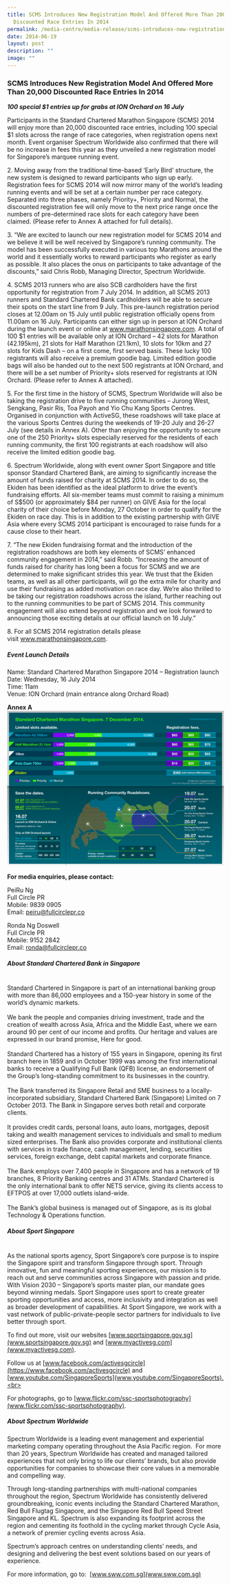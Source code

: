 ```yaml
---
title: SCMS Introduces New Registration Model And Offered More Than 20000
  Discounted Race Entries In 2014
permalink: /media-centre/media-release/scms-introduces-new-registration-model-and-offered-more-than-20000/
date: 2014-06-19
layout: post
description: ""
image: ""
---
```

### **SCMS Introduces New Registration Model And Offered More Than 20,000 Discounted Race Entries In 2014**
**_100 special $1 entries up for grabs at ION Orchard on 16 July_**  
  
Participants in the Standard Chartered Marathon Singapore (SCMS) 2014 will enjoy more than 20,000 discounted race entries, including 100 special $1 slots across the range of race categories, when registration opens next month. Event organiser Spectrum Worldwide also confirmed that there will be no increase in fees this year as they unveiled a new registration model for Singapore’s marquee running event.   
  
2\. Moving away from the traditional time-based ‘Early Bird’ structure, the new system is designed to reward participants who sign up early. Registration fees for SCMS 2014 will now mirror many of the world’s leading running events and will be set at a certain number per race category. Separated into three phases, namely Priority+, Priority and Normal, the discounted registration fee will only move to the next price range once the numbers of pre-determined race slots for each category have been claimed. (Please refer to Annex A attached for full details).   
  
3\. “We are excited to launch our new registration model for SCMS 2014 and we believe it will be well received by Singapore’s running community. The model has been successfully executed in various top Marathons around the world and it essentially works to reward participants who register as early as possible. It also places the onus on participants to take advantage of the discounts,” said Chris Robb, Managing Director, Spectrum Worldwide.   
  
4\. SCMS 2013 runners who are also SCB cardholders have the first opportunity for registration from 7 July 2014. In addition, all SCMS 2013 runners and Standard Chartered Bank cardholders will be able to secure their spots on the start line from 9 July. This pre-launch registration period closes at 12.00am on 15 July until public registration officially opens from 11.00am on 16 July. Participants can either sign up in person at ION Orchard during the launch event or online at www.marathonsingapore.com. A total of 100 $1 entries will be available only at ION Orchard – 42 slots for Marathon (42.195km), 21 slots for Half Marathon (21.1km), 10 slots for 10km and 27 slots for Kids Dash – on a first come, first served basis. These lucky 100 registrants will also receive a premium goodie bag. Limited edition goodie bags will also be handed out to the next 500 registrants at ION Orchard, and there will be a set number of Priority+ slots reserved for registrants at ION Orchard. (Please refer to Annex A attached).  
  
5\. For the first time in the history of SCMS, Spectrum Worldwide will also be taking the registration drive to five running communities – Jurong West, Sengkang, Pasir Ris, Toa Payoh and Yio Chu Kang Sports Centres. Organised in conjunction with ActiveSG, these roadshows will take place at the various Sports Centres during the weekends of 19-20 July and 26-27 July (see details in Annex A). Other than enjoying the opportunity to secure one of the 250 Priority+ slots especially reserved for the residents of each running community, the first 100 registrants at each roadshow will also receive the limited edition goodie bag.  
  
6\. Spectrum Worldwide, along with event owner Sport Singapore and title sponsor Standard Chartered Bank, are aiming to significantly increase the amount of funds raised for charity at SCMS 2014. In order to do so, the Ekiden has been identified as the ideal platform to drive the event’s fundraising efforts. All six-member teams must commit to raising a minimum of S$500 (or approximately $84 per runner) on GIVE Asia for the local charity of their choice before Monday, 27 October in order to qualify for the Ekiden on race day. This is in addition to the existing partnership with GIVE Asia where every SCMS 2014 participant is encouraged to raise funds for a cause close to their heart.  
  
7\. “The new Ekiden fundraising format and the introduction of the registration roadshows are both key elements of SCMS’ enhanced community engagement in 2014,” said Robb. “Increasing the amount of funds raised for charity has long been a focus for SCMS and we are determined to make significant strides this year. We trust that the Ekiden teams, as well as all other participants, will go the extra mile for charity and use their fundraising as added motivation on race day. We’re also thrilled to be taking our registration roadshows across the island, further reaching out to the running communities to be part of SCMS 2014. This community engagement will also extend beyond registration and we look forward to announcing those exciting details at our official launch on 16 July.”  
  
8\. For all SCMS 2014 registration details please visit www.marathonsingapore.com.  
  
  
##### **Event Launch Details**  
  
Name: Standard Chartered Marathon Singapore 2014 – Registration launch  
Date: Wednesday, 16 July 2014  
Time: 11am   
Venue: ION Orchard (main entrance along Orchard Road)  
  
**Annex A**
![SCMS 2014_Registration Infographic_30 June](/images/Media%20Centre/Media%20Release/2014/June/SCMS%202014_Registration%20Infographic_30%20June.jpeg)

**For media enquiries, please contact:**  
  
PeiRu Ng                      
Full Circle PR  
Mobile: 9839 0905  
Email: [peiru@fullcirclepr.co](mailto:peiru@fullcirclepr.co)
  
Ronda Ng Doswell  
Full Circle PR  
Mobile: 9152 2842  
Email: [ronda@fullcirclepr.co](mailto:ronda@fullcirclepr.co)
  
  
##### **About Standard Chartered Bank in Singapore**    
<br>
Standard Chartered in Singapore is part of an international banking group with more than 86,000 employees and a 150-year history in some of the world’s dynamic markets.
<br><br>
We bank the people and companies driving investment, trade and the creation of wealth across Asia, Africa and the Middle East, where we earn around 90 per cent of our income and profits. Our heritage and values are expressed in our brand promise, Here for good.
<br><br>
Standard Chartered has a history of 155 years in Singapore, opening its first branch here in 1859 and in October 1999 was among the first international banks to receive a Qualifying Full Bank (QFB) license, an endorsement of the Group’s long-standing commitment to its businesses in the country.
<br><br>
The Bank transferred its Singapore Retail and SME business to a locally-incorporated subsidiary, Standard Chartered Bank (Singapore) Limited on 7 October 2013. The Bank in Singapore serves both retail and corporate clients.
<br><br>
It provides credit cards, personal loans, auto loans, mortgages, deposit taking and wealth management services to individuals and small to medium sized enterprises. The Bank also provides corporate and institutional clients with services in trade finance, cash management, lending, securities services, foreign exchange, debt capital markets and corporate finance.
<br><br>
The Bank employs over 7,400 people in Singapore and has a network of 19 branches, 8 Priority Banking centres and 31 ATMs. Standard Chartered is the only international bank to offer NETS service, giving its clients access to EFTPOS at over 17,000 outlets island-wide.
<br><br>
The Bank’s global business is managed out of Singapore, as is its global Technology & Operations function.

  
##### **About Sport Singapore**  
<br>
As the national sports agency, Sport Singapore’s core purpose is to inspire the Singapore spirit and transform Singapore through sport. Through innovative, fun and meaningful sporting experiences, our mission is to reach out and serve communities across Singapore with passion and pride. With Vision 2030 – Singapore’s sports master plan, our mandate goes beyond winning medals. Sport Singapore uses sport to create greater sporting opportunities and access, more inclusivity and integration as well as broader development of capabilities. At Sport Singapore, we work with a vast network of public-private-people sector partners for individuals to live better through sport. 

To find out more, visit our websites [www.sportsingapore.gov.sg](www.sportsingapore.gov.sg) and [www.myactivesg.com](www.myactivesg.com).

Follow us at [www.facebook.com/activesgcircle](https://www.facebook.com/activesgcircle) and [www.youtube.com/SingaporeSports](www.youtube.com/SingaporeSports).<br>

For photographs, go to [www.flickr.com/ssc-sportsphotography](www.flickr.com/ssc-sportsphotography).  
 
  
##### **About Spectrum Worldwide**  
  
Spectrum Worldwide is a leading event management and experiential marketing company operating throughout the Asia Pacific region.  For more than 20 years, Spectrum Worldwide has created and managed tailored experiences that not only bring to life our clients’ brands, but also provide opportunities for companies to showcase their core values in a memorable and compelling way.  
  
Through long-standing partnerships with multi-national companies throughout the region, Spectrum Worldwide has consistently delivered groundbreaking, iconic events including the Standard Chartered Marathon, Red Bull Flugtag Singapore, and the Singapore Red Bull Speed Street Singapore and KL. Spectrum is also expanding its footprint across the region and cementing its foothold in the cycling market through Cycle Asia, a network of premier cycling events across Asia.  
  
Spectrum’s approach centres on understanding clients’ needs, and designing and delivering the best event solutions based on our years of experience.  
  
For more information, go to:  [www.sww.com.sg](www.sww.com.sg)